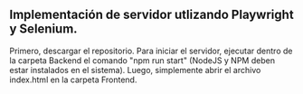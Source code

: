 <h2>Implementación de servidor utlizando Playwright y Selenium.</h2>

Primero, descargar el repositorio.
Para iniciar el servidor, ejecutar dentro de la carpeta Backend el comando "npm run start" (NodeJS y NPM deben estar instalados en el sistema).
Luego, simplemente abrir el archivo index.html en la carpeta Frontend.
